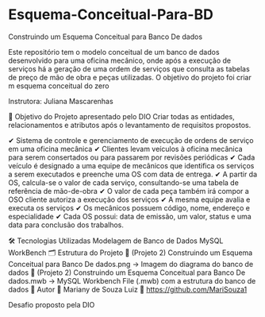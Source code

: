 # Esquema-Conceitual-Para-BD
Construindo um Esquema Conceitual para Banco De dados

Este repositório tem o modelo conceitual de um banco de dados desenvolvido para uma oficina mecânico, onde após a execução de serviços há a geração de uma ordem de serviços que consulta as tabelas de preço de mão de obra e peças utilizadas. O objetivo do projeto foi criar m esquema conceitual do zero

Instrutora: Juliana Mascarenhas

🎯 Objetivo do Projeto apresentado pelo DIO
Criar todas as entidades, relacionamentos e atributos após o levantamento de requisitos propostos.

✔ Sistema de controle e gerenciamento de execução de ordens de serviço em uma oficina mecânica
✔ Clientes levam veículos à oficina mecânica para serem consertados ou para passarem por revisões  periódicas
✔ Cada veículo é designado a uma equipe de mecânicos que identifica os serviços a serem executados e preenche uma OS com data de entrega.
✔ A partir da OS, calcula-se o valor de cada serviço, consultando-se uma tabela de referência de mão-de-obra
✔ O valor de cada peça também irá compor a OSO cliente autoriza a execução dos serviços
✔ A mesma equipe avalia e executa os serviços
✔ Os mecânicos possuem código, nome, endereço e especialidade
✔ Cada OS possui: data de emissão, um valor, status e uma data para conclusão dos trabalhos.

🛠 Tecnologias Utilizadas
Modelagem de Banco de Dados
MySQL WorkBench
🗂 Estrutura do Projeto
📄 (Projeto 2) Construindo um Esquema Conceitual para Banco De dados.png → Imagem do diagrama do banco de dados
📜 (Projeto 2) Construindo um Esquema Conceitual para Banco De dados.mwb → MySQL Workbench File (.mwb) com a estrutura do banco de dados
📌 Autor 👤 Mariany de Souza Luiz 🔗 https://github.com/MariSouza1

Desafio proposto pela DIO
